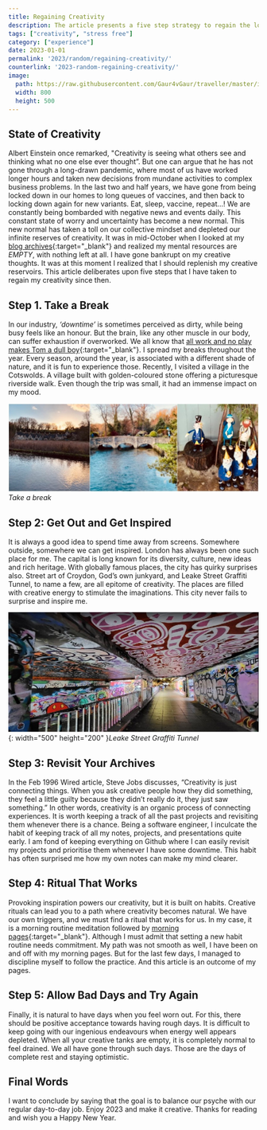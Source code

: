 ```yaml
---
title: Regaining Creativity
description: The article presents a five step strategy to regain the lost creativity after experiencing a long drawn pandemic and negative everyday news. Creativity is necessary to address the complex challenges.
tags: ["creativity", "stress free"]
category: ["experience"]
date: 2023-01-01
permalink: '2023/random/regaining-creativity/'
counterlink: '2023-random-regaining-creativity/'
image:
  path: https://raw.githubusercontent.com/Gaur4vGaur/traveller/master/images/random/2023-01-01-regaining-creativity-2023/cover-image.jpeg
  width: 800
  height: 500
---
```


## State of Creativity
Albert Einstein once remarked, "Creativity is seeing what others see and thinking what no one else ever thought”. But one can argue that he has not gone through a long-drawn pandemic, where most of us have worked longer hours and taken new decisions from mundane activities to complex business problems. In the last two and half years, we have gone from being locked down in our homes to long queues of vaccines, and then back to locking down again for new variants. Eat, sleep, vaccine, repeat...! We are constantly being bombarded with negative news and events daily. This constant state of worry and uncertainty has become a new normal. This new normal has taken a toll on our collective mindset and depleted our infinite reserves of creativity. It was in mid-October when I looked at my [blog archives](https://www.gaurgaurav.com/archives/){:target="_blank"} and realized my mental resources are _EMPTY_, with nothing left at all. I have gone bankrupt on my creative thoughts. It was at this moment I realized that I should replenish my creative reservoirs. This article deliberates upon five steps that I have taken to regain my creativity since then.


## Step 1. Take a Break
In our industry, _‘downtime’_ is sometimes perceived as dirty, while being busy feels like an honour. But the brain, like any other muscle in our body, can suffer exhaustion if overworked. We all know that [all work and no play makes Tom a dull boy](https://en.wikipedia.org/wiki/All_work_and_no_play_makes_Jack_a_dull_boy){:target="_blank"}. I spread my breaks throughout the year. Every season, around the year, is associated with a different shade of nature, and it is fun to experience those. Recently, I visited a village in the Cotswolds. A village built with golden-coloured stone offering a picturesque riverside walk. Even though the trip was small, it had an immense impact on my mood.

![Take a break](https://raw.githubusercontent.com/Gaur4vGaur/traveller/master/images/random/2023-01-01-regaining-creativity-2023/takeabreak.jpeg)*Take a break*


## Step 2: Get Out and Get Inspired
It is always a good idea to spend time away from screens. Somewhere outside, somewhere we can get inspired. London has always been one such place for me. The capital is long known for its diversity, culture, new ideas and rich heritage. With globally famous places, the city has quirky surprises also. Street art of Croydon, God’s own junkyard, and Leake Street Graffiti Tunnel, to name a few, are all epitome of creativity. The places are filled with creative energy to stimulate the imaginations. This city never fails to surprise and inspire me.

![Leake Street Graffiti Tunnel](https://raw.githubusercontent.com/Gaur4vGaur/traveller/master/images/random/2023-01-01-regaining-creativity-2023/LeakeStreet.jpg){: width="500" height="200" }*Leake Street Graffiti Tunnel*

## Step 3: Revisit Your Archives
In the Feb 1996 Wired article, Steve Jobs discusses, “Creativity is just connecting things. When you ask creative people how they did something, they feel a little guilty because they didn’t really do it, they just saw something.” In other words, creativity is an organic process of connecting experiences. It is worth keeping a track of all the past projects and revisiting them whenever there is a chance. Being a software engineer, I inculcate the habit of keeping track of all my notes, projects, and presentations quite early. I am fond of keeping everything on Github where I can easily revisit my projects and prioritise them whenever I have some downtime. This habit has often surprised me how my own notes can make my mind clearer.

## Step 4: Ritual That Works
Provoking inspiration powers our creativity, but it is built on habits.  Creative rituals can lead you to a path where creativity becomes natural.  We have our own triggers, and we must find a ritual that works for us. In my case, it is a morning routine meditation followed by [morning pages](https://juliacameronlive.com/basic-tools/morning-pages/){:target="_blank"}. Although I must admit that setting a new habit routine needs commitment. My path was not smooth as well, I have been on and off with my morning pages. But for the last few days, I managed to discipline myself to follow the practice. And this article is an outcome of my pages.


## Step 5: Allow Bad Days and Try Again
Finally, it is natural to have days when you feel worn out. For this, there should be positive acceptance towards having rough days. It is difficult to keep going with our ingenious endeavours when energy well appears depleted. When all your creative tanks are empty, it is completely normal to feel drained. We all have gone through such days. Those are the days of complete rest and staying optimistic.


## Final Words
I want to conclude by saying that the goal is to balance our psyche with our regular day-to-day job. Enjoy 2023 and make it creative. Thanks for reading and wish you a Happy New Year.
